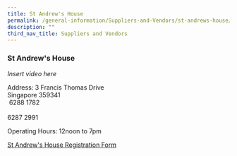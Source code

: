 ```yaml
---
title: St Andrew's House
permalink: /general-information/Suppliers-and-Vendors/st-andrews-house/
description: ""
third_nav_title: Suppliers and Vendors
---
```

### St Andrew's House

*Insert video here*

Address:  3 Francis Thomas Drive  
Singapore 359341
<br>&nbsp;6288 1782  
<br> 6287 2991

Operating Hours: 12noon to 7pm

[St Andrew's House Registration Form](/files/sah%20registration%20form%202024.pdf)